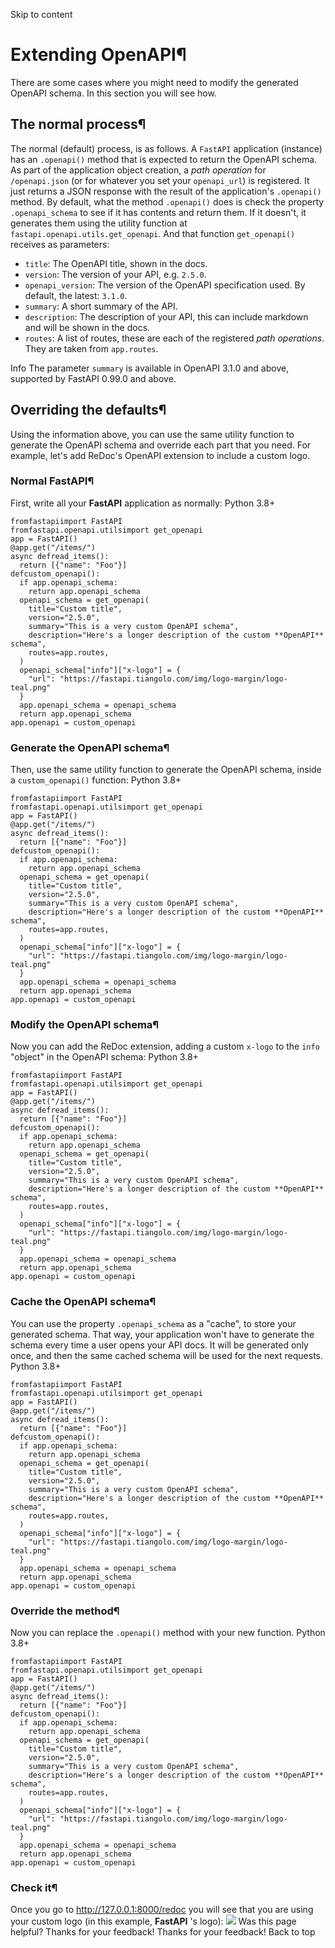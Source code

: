Skip to content 
# Extending OpenAPI¶
There are some cases where you might need to modify the generated OpenAPI schema.
In this section you will see how.
## The normal process¶
The normal (default) process, is as follows.
A `FastAPI` application (instance) has an `.openapi()` method that is expected to return the OpenAPI schema.
As part of the application object creation, a _path operation_ for `/openapi.json` (or for whatever you set your `openapi_url`) is registered.
It just returns a JSON response with the result of the application's `.openapi()` method.
By default, what the method `.openapi()` does is check the property `.openapi_schema` to see if it has contents and return them.
If it doesn't, it generates them using the utility function at `fastapi.openapi.utils.get_openapi`.
And that function `get_openapi()` receives as parameters:
  * `title`: The OpenAPI title, shown in the docs.
  * `version`: The version of your API, e.g. `2.5.0`.
  * `openapi_version`: The version of the OpenAPI specification used. By default, the latest: `3.1.0`.
  * `summary`: A short summary of the API.
  * `description`: The description of your API, this can include markdown and will be shown in the docs.
  * `routes`: A list of routes, these are each of the registered _path operations_. They are taken from `app.routes`.


Info
The parameter `summary` is available in OpenAPI 3.1.0 and above, supported by FastAPI 0.99.0 and above.
## Overriding the defaults¶
Using the information above, you can use the same utility function to generate the OpenAPI schema and override each part that you need.
For example, let's add ReDoc's OpenAPI extension to include a custom logo.
### Normal **FastAPI**¶
First, write all your **FastAPI** application as normally:
Python 3.8+
```
fromfastapiimport FastAPI
fromfastapi.openapi.utilsimport get_openapi
app = FastAPI()
@app.get("/items/")
async defread_items():
  return [{"name": "Foo"}]
defcustom_openapi():
  if app.openapi_schema:
    return app.openapi_schema
  openapi_schema = get_openapi(
    title="Custom title",
    version="2.5.0",
    summary="This is a very custom OpenAPI schema",
    description="Here's a longer description of the custom **OpenAPI** schema",
    routes=app.routes,
  )
  openapi_schema["info"]["x-logo"] = {
    "url": "https://fastapi.tiangolo.com/img/logo-margin/logo-teal.png"
  }
  app.openapi_schema = openapi_schema
  return app.openapi_schema
app.openapi = custom_openapi

```

### Generate the OpenAPI schema¶
Then, use the same utility function to generate the OpenAPI schema, inside a `custom_openapi()` function:
Python 3.8+
```
fromfastapiimport FastAPI
fromfastapi.openapi.utilsimport get_openapi
app = FastAPI()
@app.get("/items/")
async defread_items():
  return [{"name": "Foo"}]
defcustom_openapi():
  if app.openapi_schema:
    return app.openapi_schema
  openapi_schema = get_openapi(
    title="Custom title",
    version="2.5.0",
    summary="This is a very custom OpenAPI schema",
    description="Here's a longer description of the custom **OpenAPI** schema",
    routes=app.routes,
  )
  openapi_schema["info"]["x-logo"] = {
    "url": "https://fastapi.tiangolo.com/img/logo-margin/logo-teal.png"
  }
  app.openapi_schema = openapi_schema
  return app.openapi_schema
app.openapi = custom_openapi

```

### Modify the OpenAPI schema¶
Now you can add the ReDoc extension, adding a custom `x-logo` to the `info` "object" in the OpenAPI schema:
Python 3.8+
```
fromfastapiimport FastAPI
fromfastapi.openapi.utilsimport get_openapi
app = FastAPI()
@app.get("/items/")
async defread_items():
  return [{"name": "Foo"}]
defcustom_openapi():
  if app.openapi_schema:
    return app.openapi_schema
  openapi_schema = get_openapi(
    title="Custom title",
    version="2.5.0",
    summary="This is a very custom OpenAPI schema",
    description="Here's a longer description of the custom **OpenAPI** schema",
    routes=app.routes,
  )
  openapi_schema["info"]["x-logo"] = {
    "url": "https://fastapi.tiangolo.com/img/logo-margin/logo-teal.png"
  }
  app.openapi_schema = openapi_schema
  return app.openapi_schema
app.openapi = custom_openapi

```

### Cache the OpenAPI schema¶
You can use the property `.openapi_schema` as a "cache", to store your generated schema.
That way, your application won't have to generate the schema every time a user opens your API docs.
It will be generated only once, and then the same cached schema will be used for the next requests.
Python 3.8+
```
fromfastapiimport FastAPI
fromfastapi.openapi.utilsimport get_openapi
app = FastAPI()
@app.get("/items/")
async defread_items():
  return [{"name": "Foo"}]
defcustom_openapi():
  if app.openapi_schema:
    return app.openapi_schema
  openapi_schema = get_openapi(
    title="Custom title",
    version="2.5.0",
    summary="This is a very custom OpenAPI schema",
    description="Here's a longer description of the custom **OpenAPI** schema",
    routes=app.routes,
  )
  openapi_schema["info"]["x-logo"] = {
    "url": "https://fastapi.tiangolo.com/img/logo-margin/logo-teal.png"
  }
  app.openapi_schema = openapi_schema
  return app.openapi_schema
app.openapi = custom_openapi

```

### Override the method¶
Now you can replace the `.openapi()` method with your new function.
Python 3.8+
```
fromfastapiimport FastAPI
fromfastapi.openapi.utilsimport get_openapi
app = FastAPI()
@app.get("/items/")
async defread_items():
  return [{"name": "Foo"}]
defcustom_openapi():
  if app.openapi_schema:
    return app.openapi_schema
  openapi_schema = get_openapi(
    title="Custom title",
    version="2.5.0",
    summary="This is a very custom OpenAPI schema",
    description="Here's a longer description of the custom **OpenAPI** schema",
    routes=app.routes,
  )
  openapi_schema["info"]["x-logo"] = {
    "url": "https://fastapi.tiangolo.com/img/logo-margin/logo-teal.png"
  }
  app.openapi_schema = openapi_schema
  return app.openapi_schema
app.openapi = custom_openapi

```

### Check it¶
Once you go to http://127.0.0.1:8000/redoc you will see that you are using your custom logo (in this example, **FastAPI** 's logo):
![](https://fastapi.tiangolo.com/img/tutorial/extending-openapi/image01.png)
Was this page helpful? 
Thanks for your feedback! 
Thanks for your feedback! 
Back to top 
